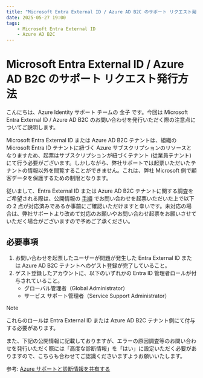 ```yaml
---
title: "Microsoft Entra External ID / Azure AD B2C のサポート リクエスト発行方法"
date: 2025-05-27 19:00
tags:
    - Microsoft Entra External ID
    - Azure AD B2C
---
```


# Microsoft Entra External ID / Azure AD B2C のサポート リクエスト発行方法

こんにちは、Azure Identity サポート チームの 金子 です。今回は Microsoft Entra External ID / Azure AD B2C のお問い合わせを発行いただく際の注意点についてご説明します。

Microsoft Entra External ID または Azure AD B2C テナントは、組織の Microsoft Entra ID テナントに紐づく Azure サブスクリプションのリソースとなりますため、起票はサブスクリプションが紐づくテナント (従業員テナント) にて行う必要がございます。しかしながら、弊社サポートでは起票いただいたテナントの情報以外を閲覧することができません。これは、弊社 Microsoft 側で顧客データを保護するための制限となります。

従いまして、Entra External ID または Azure AD B2C テナントに関する調査をご希望される際は、公開情報の [手順](https://learn.microsoft.com/ja-jp/azure/active-directory-b2c/find-help-open-support-ticket#how-to-open-a-support-ticket-for-azure-ad-b2c-in-the-azure-portal) でお問い合わせを起票いただいた上で以下の 2 点が対応済みであるか事前にご確認いただけますと幸いです。未対応の場合は、弊社サポートより改めて対応のお願いやお問い合わせ起票をお願いさせていただく場合がございますので予めご了承ください。

## 必要事項

1. お問い合わせを起票したユーザーが問題が発生した Entra External ID または Azure AD B2C テナントへのゲスト登録が完了していること。
2. ゲスト登録したアカウントに、以下のいずれかの Entra ID 管理者ロールが付与されていること。
    - グローバル管理者（Global Administrator）
    - サービス サポート管理者（Service Support Administrator）

> [!NOTE]
> これらのロールは Entra External ID または Azure AD B2C テナント側にて付与する必要があります。

また、下記の公開情報に記載しておりますが、エラーの原因調査等のお問い合わせを発行いただく際には「高度な診断情報」を「はい」に設定いただく必要がありますので、こちらも合わせてご認識くださいますようお願いいたします。

参考: [Azure サポートと診断情報を共有する](https://docs.microsoft.com/ja-jp/azure/azure-portal/supportability/how-to-manage-azure-support-request#allow-collection-of-advanced-diagnostic-information)
